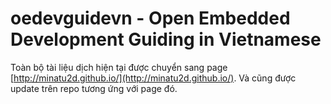 # oedevguidevn - Open Embedded Development Guiding in Vietnamese
Toàn bộ tài liệu dịch hiện tại được chuyển sang page [http://minatu2d.github.io/](http://minatu2d.github.io/).
Và cũng được update trên repo tương ứng với page đó.
